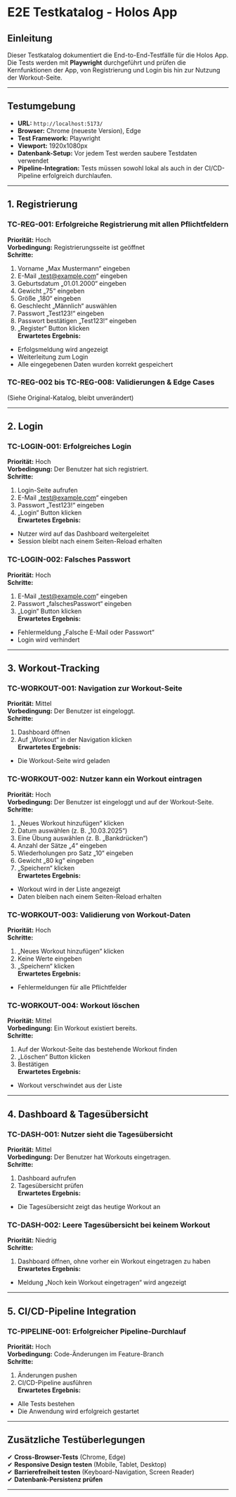 # **E2E Testkatalog - Holos App**  
## **Einleitung**  
Dieser Testkatalog dokumentiert die End-to-End-Testfälle für die Holos App. Die Tests werden mit **Playwright** durchgeführt und prüfen die Kernfunktionen der App, von Registrierung und Login bis hin zur Nutzung der Workout-Seite.

---

## **Testumgebung**
- **URL:** `http://localhost:5173/`
- **Browser:** Chrome (neueste Version), Edge
- **Test Framework:** Playwright
- **Viewport:** 1920x1080px
- **Datenbank-Setup:** Vor jedem Test werden saubere Testdaten verwendet
- **Pipeline-Integration:** Tests müssen sowohl lokal als auch in der CI/CD-Pipeline erfolgreich durchlaufen.

---

## **1. Registrierung**

### **TC-REG-001: Erfolgreiche Registrierung mit allen Pflichtfeldern**  
**Priorität:** Hoch  
**Vorbedingung:** Registrierungsseite ist geöffnet  
**Schritte:**  
1. Vorname „Max Mustermann“ eingeben  
2. E-Mail „test@example.com“ eingeben  
3. Geburtsdatum „01.01.2000“ eingeben  
4. Gewicht „75“ eingeben  
5. Größe „180“ eingeben  
6. Geschlecht „Männlich“ auswählen  
7. Passwort „Test123!“ eingeben  
8. Passwort bestätigen „Test123!“ eingeben  
9. „Register“ Button klicken  
**Erwartetes Ergebnis:**  
- Erfolgsmeldung wird angezeigt  
- Weiterleitung zum Login  
- Alle eingegebenen Daten wurden korrekt gespeichert  

### **TC-REG-002 bis TC-REG-008: Validierungen & Edge Cases**  
(Siehe Original-Katalog, bleibt unverändert)

---

## **2. Login**

### **TC-LOGIN-001: Erfolgreiches Login**
**Priorität:** Hoch  
**Vorbedingung:** Der Benutzer hat sich registriert.  
**Schritte:**  
1. Login-Seite aufrufen  
2. E-Mail „test@example.com“ eingeben  
3. Passwort „Test123!“ eingeben  
4. „Login“ Button klicken  
**Erwartetes Ergebnis:**  
- Nutzer wird auf das Dashboard weitergeleitet  
- Session bleibt nach einem Seiten-Reload erhalten  

### **TC-LOGIN-002: Falsches Passwort**
**Priorität:** Hoch  
**Schritte:**  
1. E-Mail „test@example.com“ eingeben  
2. Passwort „falschesPasswort“ eingeben  
3. „Login“ Button klicken  
**Erwartetes Ergebnis:**  
- Fehlermeldung „Falsche E-Mail oder Passwort“  
- Login wird verhindert  

---

## **3. Workout-Tracking**

### **TC-WORKOUT-001: Navigation zur Workout-Seite**  
**Priorität:** Mittel  
**Vorbedingung:** Der Benutzer ist eingeloggt.  
**Schritte:**  
1. Dashboard öffnen  
2. Auf „Workout“ in der Navigation klicken  
**Erwartetes Ergebnis:**  
- Die Workout-Seite wird geladen  

### **TC-WORKOUT-002: Nutzer kann ein Workout eintragen**  
**Priorität:** Hoch  
**Vorbedingung:** Der Benutzer ist eingeloggt und auf der Workout-Seite.  
**Schritte:**  
1. „Neues Workout hinzufügen“ klicken  
2. Datum auswählen (z. B. „10.03.2025“)  
3. Eine Übung auswählen (z. B. „Bankdrücken“)  
4. Anzahl der Sätze „4“ eingeben  
5. Wiederholungen pro Satz „10“ eingeben  
6. Gewicht „80 kg“ eingeben  
7. „Speichern“ klicken  
**Erwartetes Ergebnis:**  
- Workout wird in der Liste angezeigt  
- Daten bleiben nach einem Seiten-Reload erhalten  

### **TC-WORKOUT-003: Validierung von Workout-Daten**  
**Priorität:** Hoch  
**Schritte:**  
1. „Neues Workout hinzufügen“ klicken  
2. Keine Werte eingeben  
3. „Speichern“ klicken  
**Erwartetes Ergebnis:**  
- Fehlermeldungen für alle Pflichtfelder  

### **TC-WORKOUT-004: Workout löschen**  
**Priorität:** Mittel  
**Vorbedingung:** Ein Workout existiert bereits.  
**Schritte:**  
1. Auf der Workout-Seite das bestehende Workout finden  
2. „Löschen“ Button klicken  
3. Bestätigen  
**Erwartetes Ergebnis:**  
- Workout verschwindet aus der Liste  

---

## **4. Dashboard & Tagesübersicht**
### **TC-DASH-001: Nutzer sieht die Tagesübersicht**
**Priorität:** Mittel  
**Vorbedingung:** Der Benutzer hat Workouts eingetragen.  
**Schritte:**  
1. Dashboard aufrufen  
2. Tagesübersicht prüfen  
**Erwartetes Ergebnis:**  
- Die Tagesübersicht zeigt das heutige Workout an  

### **TC-DASH-002: Leere Tagesübersicht bei keinem Workout**
**Priorität:** Niedrig  
**Schritte:**  
1. Dashboard öffnen, ohne vorher ein Workout eingetragen zu haben  
**Erwartetes Ergebnis:**  
- Meldung „Noch kein Workout eingetragen“ wird angezeigt  

---

## **5. CI/CD-Pipeline Integration**
### **TC-PIPELINE-001: Erfolgreicher Pipeline-Durchlauf**
**Priorität:** Hoch  
**Vorbedingung:** Code-Änderungen im Feature-Branch  
**Schritte:**  
1. Änderungen pushen  
2. CI/CD-Pipeline ausführen  
**Erwartetes Ergebnis:**  
- Alle Tests bestehen  
- Die Anwendung wird erfolgreich gestartet  

---

## **Zusätzliche Testüberlegungen**
✔ **Cross-Browser-Tests** (Chrome, Edge)  
✔ **Responsive Design testen** (Mobile, Tablet, Desktop)  
✔ **Barrierefreiheit testen** (Keyboard-Navigation, Screen Reader)  
✔ **Datenbank-Persistenz prüfen**  

---